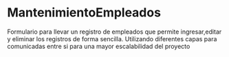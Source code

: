 # MantenimientoEmpleados
Formulario para llevar un registro de empleados que permite ingresar,editar y eliminar los registros de forma sencilla. Utilizando diferentes capas para comunicadas entre si para una mayor escalabilidad del proyecto   
